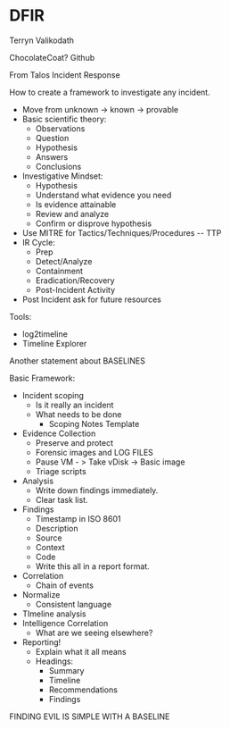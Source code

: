 # DFIR

Terryn Valikodath

ChocolateCoat? 
	Github

From Talos Incident Response

How to create a framework to investigate any incident. 

- Move from unknown -> known -> provable
- Basic scientific theory: 
	- Observations
	- Question
	- Hypothesis
	- Answers
	- Conclusions
- Investigative Mindset: 
	- Hypothesis
	- Understand what evidence you need
	- Is evidence attainable
	- Review and analyze
	- Confirm or disprove hypothesis
- Use MITRE for Tactics/Techniques/Procedures -- TTP
- IR Cycle: 
	- Prep
	- Detect/Analyze
	- Containment
	- Eradication/Recovery
	- Post-Incident Activity
- Post Incident ask for future resources 

Tools: 
- log2timeline
- Timeline Explorer

Another statement about BASELINES

Basic Framework: 
- Incident scoping
	- Is it really an incident
	- What needs to be done
		- Scoping Notes Template
- Evidence Collection
	- Preserve and protect
	- Forensic images and LOG FILES
	- Pause VM - > Take vDisk -> Basic image
	- Triage scripts
- Analysis
	- Write down findings immediately. 
	- Clear task list. 
- Findings
	- Timestamp in ISO 8601
	- Description
	- Source
	- Context
	- Code
	- Write this all in a report format. 
- Correlation
	- Chain of events
- Normalize
	- Consistent language
- TImeline analysis
- Intelligence Correlation
	- What are we seeing elsewhere? 
- Reporting! 
	- Explain what it all means
	- Headings: 
		- Summary
		- Timeline
		- Recommendations
		- Findings


FINDING EVIL IS SIMPLE WITH A BASELINE


